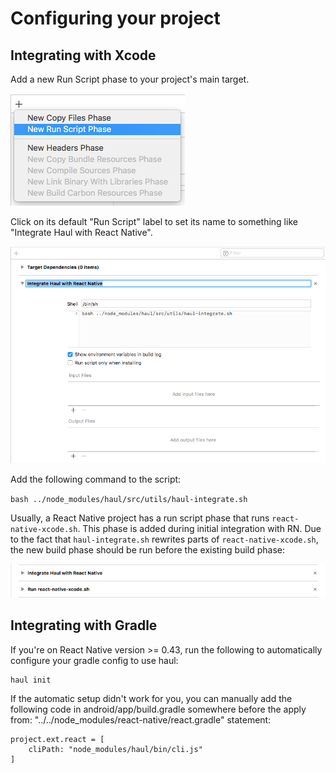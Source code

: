 # Configuring your project

## Integrating with Xcode

Add a new Run Script phase to your project's main target.

![](./img/xcode-integration-1.png)

Click on its default "Run Script" label to set its name to something like "Integrate Haul with React Native".

![](./img/xcode-integration-2.png)

Add the following command to the script:

`bash ../node_modules/haul/src/utils/haul-integrate.sh`

Usually, a React Native project has a run script phase that runs `react-native-xcode.sh`. This phase is added during initial integration with RN. Due to the fact that `haul-integrate.sh` rewrites parts of `react-native-xcode.sh`, the new build phase should be run before the existing build phase:

![](./img/xcode-integration-3.png)

## Integrating with Gradle

If you're on React Native version >= 0.43, run the following to automatically configure your gradle config to use haul:
```
haul init
```

If the automatic setup didn't work for you, you can manually add the following code in android/app/build.gradle somewhere before the apply from: "../../node_modules/react-native/react.gradle" statement:
```
project.ext.react = [
    cliPath: "node_modules/haul/bin/cli.js"
]
```
